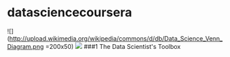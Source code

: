 datasciencecoursera
===================


![](http://upload.wikimedia.org/wikipedia/commons/d/db/Data_Science_Venn_Diagram.png =200x50)
![](https://encrypted-tbn2.gstatic.com/images?q=tbn:ANd9GcT3aBw73FHX0FTbSzyZYsVAOidaeLP1a5hciDt6tmrIYEEhJ7So)
###1 The Data Scientist's Toolbox
